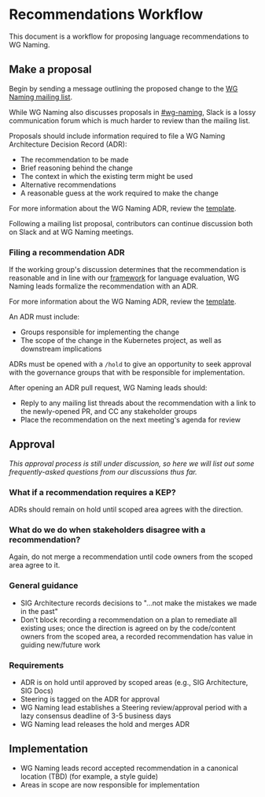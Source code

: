 # Recommendations Workflow

This document is a workflow for proposing language recommendations to
WG Naming.

## Make a proposal

Begin by sending a message outlining the proposed change to
the [WG Naming mailing list][mailing-list].

While WG Naming also discusses proposals in [#wg-naming][Slack], Slack is a lossy
communication forum which is much harder to review than the mailing list.

Proposals should include information required to file a WG Naming
Architecture Decision Record (ADR):

- The recommendation to be made
- Brief reasoning behind the change
- The context in which the existing term might be used
- Alternative recommendations
- A reasonable guess at the work required to make the change

For more information about the WG Naming ADR, review the [template].

Following a mailing list proposal, contributors can continue discussion both on Slack
and at WG Naming meetings.

### Filing a recommendation ADR

If the working group's discussion determines that the recommendation is
reasonable and in line with our [framework] for language evaluation,
WG Naming leads formalize the recommendation with an ADR.

For more information about the WG Naming ADR, review the [template].

An ADR must include:

- Groups responsible for implementing the change
- The scope of the change in the Kubernetes project, as well as downstream
  implications

ADRs must be opened with a `/hold` to give an opportunity to seek approval
with the governance groups that with be responsible for implementation.

After opening an ADR pull request, WG Naming leads
should:

- Reply to any mailing list threads about the recommendation with a link to the
  newly-opened PR, and CC any stakeholder groups
- Place the recommendation on the next meeting's agenda for review

## Approval

_This approval process is still under discussion, so here we will list out some
frequently-asked questions from our discussions thus far._

### What if a recommendation requires a KEP?

ADRs should remain on hold until scoped area agrees with the direction.

### What do we do when stakeholders disagree with a recommendation?

Again, do not merge a recommendation until code owners from the scoped area
agree to it.

### General guidance

- SIG Architecture records decisions to "...not make the mistakes we made in
  the past"
- Don’t block recording a recommendation on a plan to remediate all existing
  uses; once the direction is agreed on by the code/content owners from the
  scoped area, a recorded recommendation has value in guiding new/future work

### Requirements

- ADR is on hold until approved by scoped areas (e.g., SIG Architecture, SIG
  Docs)
- Steering is tagged on the ADR for approval
- WG Naming lead establishes a Steering review/approval period with a lazy
  consensus deadline of 3-5 business days
- WG Naming lead releases the hold and merges ADR

## Implementation

- WG Naming leads record accepted recommendation in a canonical location (TBD)
  (for example, a style guide)
- Areas in scope are now responsible for implementation

[framework]: language-evaluation-framework.md
[mailing-list]: https://groups.google.com/forum/#!forum/kubernetes-wg-naming
[slack]: https://kubernetes.slack.com/messages/wg-naming
[template]: ./recommendations/template.md
